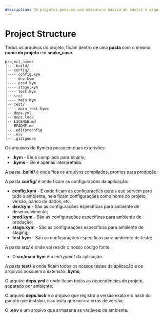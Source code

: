 ```yaml
---
description: Os projetos possuem uma estrutura básica de pastas e arquivos.
---
```


# Project Structure

Todos os arquivos do projeto, ficam dentro de uma **pasta** com o mesmo **nome do projeto** em **snake\_case**.

```text
project_name/
|-- .build/
|-- config/
|---- config.kym
|---- dev.kym
|---- prod.kym
|---- stage.kym
|---- test.kym
|-- src/
|---- main.kym
|-- test/
|---- main_test.kyms
|-- deps.yml
|-- deps.lock
|-- LICENSE.md
|-- README.md
|-- .editorconfig
|-- .env
|-- .gitignore
```

Os arquivos do Kymera possuem duas extensões:

* **.kym** - Ele é compilado para binário;
* **.kyms** - Ele é apenas interpretado.

A pasta **.build/** é onde fica os arquivos compilados, prontos para produção;

A pasta **config/** é onde ficam as configurações da aplicação:

* **config.kym** - É onde ficam as configurações gerais que servem para todo o ambiente, nele ficam configurações como nome do projeto, versão, banco de dados, etc.
* **dev.kym** - São as configurações específicas para ambiente de desenvolvimento;
* **prod.kym** - São as configurações específicas para ambiente de produção;
* **stage.kym** - São as configurações específicas para ambiente de staging;
* **test.kym** - São as configurações específicas para ambiente de teste;

A pasta **src/** é onde vai residir o nosso código fonte.

* O **src/main.kym** é o _entrypoint_ da aplicação.

A pasta **test/** é onde ficam todos os nossos testes da aplicação e os arquivos possuem a extensão **.kyms**;

O arquivo **deps.yml** é onde ficam todas as dependências do projeto, separado por ambiente;

O arquivo **deps.lock** é o arquivo que registra a versão exata e o hash do pacote que instalou, isso evita que ocorra erros de versão;

O **.env** é um arquivo que armazena as variáveis de ambiente.

